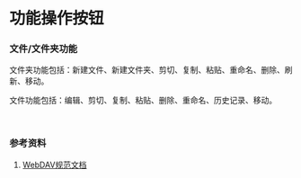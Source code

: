 # 功能操作按钮

### 文件/文件夹功能

文件夹功能包括：新建文件、新建文件夹、剪切、复制、粘贴、重命名、删除、刷新、移动。

文件功能包括：编辑、剪切、复制、粘贴、删除、重命名、历史记录、移动。



<br/>

### 参考资料
1. [WebDAV规范文档](https://fullstackplayer.github.io/WebDAV-RFC4918-CN/09-WebDAV%E7%9A%84HTTP%E6%96%B9%E6%B3%95.html)